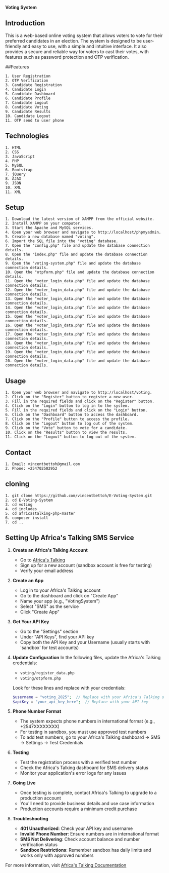 **Voting System**

## Introduction

This is a web-based online voting system that allows voters to vote for their preferred candidates in an election. The system is designed to be user-friendly and easy to use, with a simple and intuitive interface. It also provides a secure and reliable way for voters to cast their votes, with features such as password protection and OTP verification.

##Features

    1. User Registration
    2. OTP Verification
    3. Candidate Registration
    4. Candidate Login
    5. Candidate Dashboard
    6. Candidate Profile
    7. Candidate Logout
    8. Candidate Voting
    9. Candidate Results
    10. Candidate Logout
    11. OTP send to user phone
    
## Technologies

    1. HTML
    2. CSS
    3. JavaScript
    4. PHP
    5. MySQL
    6. Bootstrap
    7. jQuery
    8. AJAX
    9. JSON
    10. XML
    11. XML

## Setup

    1. Download the latest version of XAMPP from the official website.
    2. Install XAMPP on your computer.
    3. Start the Apache and MySQL services.
    4. Open your web browser and navigate to http://localhost/phpmyadmin.
    5. Create a new database named "voting".
    6. Import the SQL file into the "voting" database.
    7. Open the "config.php" file and update the database connection details.
    8. Open the "index.php" file and update the database connection details.
    9. Open the "voting-system.php" file and update the database connection details.
    10. Open the "otpform.php" file and update the database connection details.
    11. Open the "voter_login_data.php" file and update the database connection details.
    12. Open the "voter_login_data.php" file and update the database connection details.
    13. Open the "voter_login_data.php" file and update the database connection details.
    14. Open the "voter_login_data.php" file and update the database connection details.
    15. Open the "voter_login_data.php" file and update the database connection details.
    16. Open the "voter_login_data.php" file and update the database connection details.
    17. Open the "voter_login_data.php" file and update the database connection details.
    18. Open the "voter_login_data.php" file and update the database connection details.
    19. Open the "voter_login_data.php" file and update the database connection details.
    20. Open the "voter_login_data.php" file and update the database connection details.

## Usage

    1. Open your web browser and navigate to http://localhost/voting.
    2. Click on the "Register" button to register a new user.
    3. Fill in the required fields and click on the "Register" button.
    4. Click on the "Login" button to log in to the system.
    5. Fill in the required fields and click on the "Login" button.
    6. Click on the "Dashboard" button to access the dashboard.
    7. Click on the "Profile" button to access the profile.
    8. Click on the "Logout" button to log out of the system.
    9. Click on the "Vote" button to vote for a candidate.
    10. Click on the "Results" button to view the results.
    11. Click on the "Logout" button to log out of the system.
    
## Contact

    1. Email: vincentbettoh@gmail.com
    2. Phone: +254702502952
## cloning

    1. git clone https://github.com/vincentbettoh/E-Voting-System.git
    2. cd E-Voting-System
    3. cd voting
    4. cd includes
    5. cd africastalking-php-master
    6. composer install
    7. cd ..
## Setting Up Africa's Talking SMS Service

1. **Create an Africa's Talking Account**
   - Go to [Africa's Talking](https://account.africastalking.com/auth/register)
   - Sign up for a new account (sandbox account is free for testing)
   - Verify your email address

2. **Create an App**
   - Log in to your Africa's Talking account
   - Go to the dashboard and click on "Create App"
   - Name your app (e.g., "VotingSystem")
   - Select "SMS" as the service
   - Click "Create App"

3. **Get Your API Key**
   - Go to the "Settings" section
   - Under "API Keys", find your API key
   - Copy both the API Key and your Username (usually starts with 'sandbox' for test accounts)

4. **Update Configuration**
   In the following files, update the Africa's Talking credentials:
   - `voting/register_data.php`
   - `voting/otpform.php`
   
   Look for these lines and replace with your credentials:
   ```php
   $username = "voting_2025";  // Replace with your Africa's Talking username
   $apiKey = "your_api_key_here";  // Replace with your API key
   ```

5. **Phone Number Format**
   - The system expects phone numbers in international format (e.g., +2547XXXXXXXX)
   - For testing in sandbox, you must use approved test numbers
   - To add test numbers, go to your Africa's Talking dashboard → SMS → Settings → Test Credentials

6. **Testing**
   - Test the registration process with a verified test number
   - Check the Africa's Talking dashboard for SMS delivery status
   - Monitor your application's error logs for any issues

7. **Going Live**
   - Once testing is complete, contact Africa's Talking to upgrade to a production account
   - You'll need to provide business details and use case information
   - Production accounts require a minimum credit purchase

8. **Troubleshooting**
   - **401 Unauthorized**: Check your API key and username
   - **Invalid Phone Number**: Ensure numbers are in international format
   - **SMS Not Delivering**: Check account balance and number verification status
   - **Sandbox Restrictions**: Remember sandbox has daily limits and works only with approved numbers

For more information, visit [Africa's Talking Documentation](https://developers.africastalking.com/)
    
